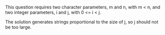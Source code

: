 This question requires two character parameters, m and n, with m < n, and two integer parameters, i and j, with 0 <= i < j.

The solution generates strings proportional to the size of j, so j should not be too large.